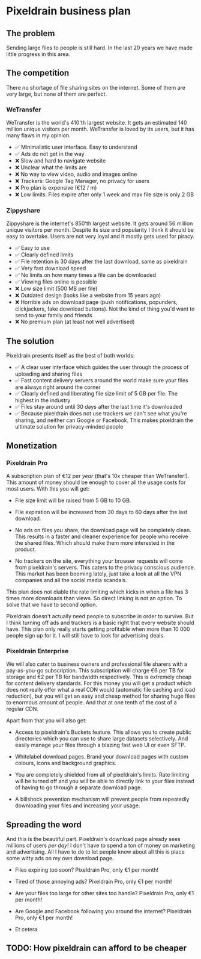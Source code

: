 # Pixeldrain business plan

## The problem

Sending large files to people is still hard. In the last 20 years we have made
little progress in this area.

## The competition

There no shortage of file sharing sites on the internet. Some of them are very
large, but none of them are perfect.

### WeTransfer

WeTransfer is the world's 410'th largest website. It gets an estimated 140
million unique visitors per month. WeTransfer is loved by its users, but it has
many flaws in my opinion.

 * ✅ Minimalistic user interface. Easy to understand
 * ✅ Ads do not get in the way
 * ❌ Slow and hard to navigate website
 * ❌ Unclear what the limits are
 * ❌ No way to view video, audio and images online
 * ❌ Trackers: Google Tag Manager, no privacy for users
 * ❌ Pro plan is expensive (€12 / m)
 * ❌ Low limits. Files expire after only 1 week and max file size is only 2 GB

### Zippyshare

Zippyshare is the internet's 850'th largest website. It gets around 56 million
unique visitors per month. Despite its size and popularity I think it should be
easy to overtake. Users are not very loyal and it mostly gets used for piracy.

 * ✅ Easy to use
 * ✅ Clearly defined limits
 * ✅ File retention is 30 days after the last download, same as pixeldrain
 * ✅ Very fast download speed
 * ✅ No limits on how many times a file can be downloaded
 * ✅ Viewing files online is possible
 * ❌ Low size limit (500 MB per file)
 * ❌ Outdated design (looks like a website from 15 years ago)
 * ❌ Horrible ads on download page (push notifications, popunders, clickjackers,
   fake download buttons). Not the kind of thing you'd want to send to your
   family and friends
 * ❌ No premium plan (at least not well advertised)

## The solution

Pixeldrain presents itself as the best of both worlds:

 * ✅ A clear user interface which guides the user through the process of
   uploading and sharing files
 * ✅ Fast content delivery servers around the world make sure your files are
   always right around the corner
 * ✅ Clearly defined and liberating file size limit of 5 GB per file. The
   highest in the industry
 * ✅ Files stay around until 30 days after the last time it's downloaded
 * ✅ Because pixeldrain does not use trackers we can't see what you're sharing,
   and neither can Google or Facebook. This makes pixeldrain the ultimate
   solution for privacy-minded people

## Monetization

### Pixeldrain Pro

A subscription plan of €12 per _year_ (that's 10x cheaper than WeTransfer!).
This amount of money should be enough to cover all the usage costs for most
users. With this you will get:

 * File size limit will be raised from 5 GB to 10 GB.

 * File expiration will be increased from 30 days to 60 days after the last
   download.

 * No ads on files you share, the download page will be completely clean. This
   results in a faster and cleaner experience for people who receive the shared
   files. Which should make them more interested in the product.

 * No trackers on the site, everything your browser requests will come from
   pixeldrain's servers. This caters to the privacy conscious audience. This
   market has been booming lately, just take a look at all the VPN companies and
   all the social media scandals.

This plan does not diable the rate limiting which kicks in when a file has 3
times more downloads than views. So direct linking is not an option. To solve
that we have to second option.

Pixeldrain doesn't actually need people to subscribe in order to survive. But I
think turning off ads and trackers is a basic right that every website should
have. This plan only really starts getting profitable when more than 10 000
people sign up for it. I will still have to look for advertising deals.

### Pixeldrain Enterprise

We will also cater to business owners and professional file sharers with a
pay-as-you-go subscription. This subscription will charge €6 per TB for storage
and €2 per TB for bandwidth respectively. This is extremely cheap for content
delivery standards. For this money you will get a product which does not really
offer what a real CDN would (automatic file caching and load reduction), but you
will get an easy and cheap method for sharing huge files to enormous amount of
people. And that at one tenth of the cost of a regular CDN.

Apart from that you will also get:

 * Access to pixeldrain's Buckets feature. This allows you to create public
   directories which you can use to share large datasets selectively. And easily
   manage your files through a blazing fast web UI or even SFTP.

 * Whitelabel download pages. Brand your download pages with custom colours,
   icons and background graphics.

 * You are completely shielded from all of pixeldrain's limits. Rate limiting
   will be turned off and you will be able to directly link to your files
   instead of having to go through a separate download page.

 * A billshock prevention mechanism will prevent people from repeatedly
   downloading your files and increasing your usage.

## Spreading the word

And this is the beautiful part. Pixeldrain's download page already sees millions
of users _per day_! I don't have to spend a ton of money on marketing and
advertising. All I have to do to let people know about all this is place some
witty ads on my own download page.

 * Files expiring too soon? Pixeldrain Pro, only €1 per month!

 * Tired of those annoying ads? Pixeldrain Pro, only €1 per month!

 * Are your files too large for other sites too handle? Pixeldrain Pro, only €1
   per month!

 * Are Google and Facebook following you around the internet? Pixeldrain Pro,
   only €1 per month!

 * Et cetera

## TODO: How pixeldrain can afford to be cheaper
